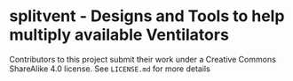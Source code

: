 

# splitvent - Designs and Tools to help multiply available Ventilators

Contributors to this project submit their work under a Creative Commons ShareAlike 4.0 license. See `LICENSE.md` for more details
